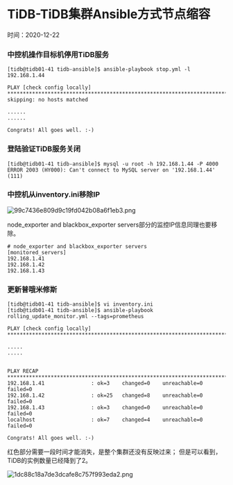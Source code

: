 # TiDB-TiDB集群Ansible方式节点缩容
时间：2020-12-22

### 中控机操作目标机停用TiDB服务
```
[tidb@tidb01-41 tidb-ansible]$ ansible-playbook stop.yml -l 192.168.1.44

PLAY [check config locally] **********************************************************************************************
skipping: no hosts matched

......
......

Congrats! All goes well. :-)

```



### 登陆验证TiDB服务关闭


```
[tidb@tidb01-41 tidb-ansible]$ mysql -u root -h 192.168.1.44 -P 4000
ERROR 2003 (HY000): Can't connect to MySQL server on '192.168.1.44' (111)

```



### 中控机从inventory.ini移除IP


![99c7436e809d9c19fd042b08a6f1eb3.png](http://cdn.lifemini.cn/dbblog/20201227/b99b0347cb5d4e4ebb0097f9b8345874.png)

node_exporter and blackbox_exporter servers部分的监控IP信息同理也要移除。

```
# node_exporter and blackbox_exporter servers
[monitored_servers]
192.168.1.41
192.168.1.42
192.168.1.43

```



### 更新普哦米修斯



```
[tidb@tidb01-41 tidb-ansible]$ vi inventory.ini 
[tidb@tidb01-41 tidb-ansible]$ ansible-playbook rolling_update_monitor.yml --tags=prometheus

PLAY [check config locally] **********************************************************************************************

.....
.....


PLAY RECAP ***************************************************************************************************************
192.168.1.41               : ok=3    changed=0    unreachable=0    failed=0   
192.168.1.42               : ok=25   changed=8    unreachable=0    failed=0   
192.168.1.43               : ok=3    changed=0    unreachable=0    failed=0   
localhost                  : ok=7    changed=4    unreachable=0    failed=0   

Congrats! All goes well. :-)
```



红色部分需要一段时间才能消失，是整个集群还没有反映过来；
但是可以看到，TiDB的实例数量已经降到了2。

![1dc88c18a7de3dcafe8c757f993eda2.png](http://cdn.lifemini.cn/dbblog/20201227/dc89babef59f4262a0ff7b12b18ab45b.png)













